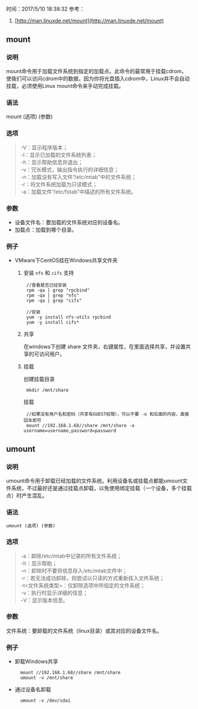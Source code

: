 ## 
时间：2017/5/10 18:38:32 
参考：

1. [http://man.linuxde.net/mount](http://man.linuxde.net/mount)

## mount
### 说明
mount命令用于加载文件系统到指定的加载点。此命令的最常用于挂载cdrom，使我们可以访问cdrom中的数据，因为你将光盘插入cdrom中，Linux并不会自动挂载，必须使用Linux mount命令来手动完成挂载。
### 语法
mount (选项) (参数)

### 选项

 > -V：显示程序版本；  
 > -l：显示已加载的文件系统列表；  
 > -h：显示帮助信息并退出；  
 > -v：冗长模式，输出指令执行的详细信息；  
 > -n：加载没有写入文件“/etc/mtab”中的文件系统；  
 > -r：将文件系统加载为只读模式；  
 > -a：加载文件“/etc/fstab”中描述的所有文件系统。
### 参数

* 设备文件名：要加载的文件系统对应的设备名。
* 加载点：加载到哪个目录。
### 例子

* VMware下CentOS挂在Windows共享文件夹

	1. 安装 `nfs` 和 `cifs` 支持
	
			//查看是否已经安装
			rpm -qa | grep "rpcbind"
			rpm -qa | grep "nfs"
			rpm -qa | grep "cifs"
	
			//安装	
			yum -y install nfs-utils rpcbind
			yum -y install cifs*
	
	2. 共享
	
		在windows下创建 share 文件夹，右键属性，在里面选择共享，并设置共享的可访问用户。
	2. 挂载
	
		创建挂载目录
		
			mkdir /mnt/share
		挂载
	
			//如果没有用户名和密码（共享有GUEST权限），可以不要 -o 和后面的内容，直接回车即可	
			mount //192.168.1.68//share /mnt/share -o username=username,password=password 




## umount

### 说明
umount命令用于卸载已经加载的文件系统。利用设备名或挂载点都能umount文件系统，不过最好还是通过挂载点卸载，以免使用绑定挂载（一个设备，多个挂载点）时产生混乱。

### 语法

	umount (选项) (参数)

### 选项

 > -a：卸除/etc/mtab中记录的所有文件系统；  
 > -h：显示帮助；  
 > -n：卸除时不要将信息存入/etc/mtab文件中；  
 > -r：若无法成功卸除，则尝试以只读的方式重新挂入文件系统；  
 > -t<文件系统类型>：仅卸除选项中所指定的文件系统；  
 > -v：执行时显示详细的信息；  
 > -V：显示版本信息。
### 参数

文件系统：要卸载的文件系统（linux目录）或其对应的设备文件名。

### 例子

* 卸载Windows共享

		mount //192.168.1.68//share /mnt/share
		umount -v /mnt/share
* 通过设备名卸载

		umount -v /dev/sda1

